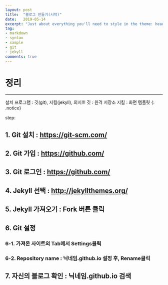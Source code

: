 ```yaml
---
layout: post
title:  "블로그 만들기(시작)"
date:   2019-05-14
excerpt: "Just about everything you'll need to style in the theme: headings, paragraphs, blockquotes, tables, code blocks, and more."
tag:
- markdown 
- syntax
- sample
- git
- jekyll
comments: true
---
```


# 정리
<hr/>

설치 프로그램 : 깃(git), 지킬(jekyll), 의지!!!
깃 : 원격 저장소
지킬 : 화면 템플릿
{: .notice}

step:
## 1. Git 설치 : https://git-scm.com/
## 2. Git 가입 : https://github.com/
## 3. Git 로그인 : https://github.com/
## 4. Jekyll 선택 : http://jekyllthemes.org/
## 5. Jekyll 가져오기 : Fork 버튼 클릭
## 6. Git 설정
### 6-1. 가져온 사이트의 Tab에서 Settings클릭
### 6-2. Repository name : 닉네임.github.io 설정 후, Rename클릭
## 7. 자신의 블로그 확인 : 닉네임.github.io 검색
